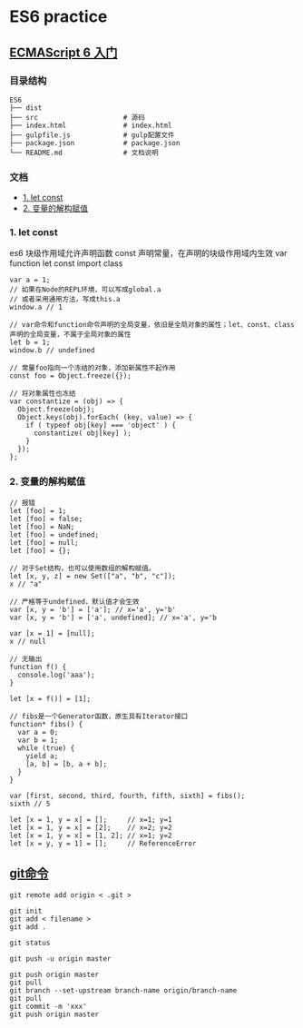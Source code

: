 # ES6 practice

## <a href="http://es6.ruanyifeng.com" target=_blank>ECMAScript 6 入门</a>

### 目录结构
```
ES6
├── dist
├── src                     # 源码
├── index.html              # index.html
├── gulpfile.js             # gulp配置文件
├── package.json            # package.json
└── README.md               # 文档说明
```

### 文档

- [1. let const](#one)
- [2. 变量的解构赋值](#two)

<a name="one"></a>
### 1. let const

es6 块级作用域允许声明函数
const 声明常量，在声明的块级作用域内生效
var function let const import class

```
var a = 1;
// 如果在Node的REPL环境，可以写成global.a
// 或者采用通用方法，写成this.a
window.a // 1

// var命令和function命令声明的全局变量，依旧是全局对象的属性；let、const、class声明的全局变量，不属于全局对象的属性
let b = 1;
window.b // undefined

```

```
// 常量foo指向一个冻结的对象，添加新属性不起作用
const foo = Object.freeze({});

// 将对象属性也冻结
var constantize = (obj) => {
  Object.freeze(obj);
  Object.keys(obj).forEach( (key, value) => {
    if ( typeof obj[key] === 'object' ) {
      constantize( obj[key] );
    }
  });
};

```

<a name="two"></a>
### 2. 变量的解构赋值

```
// 报错
let [foo] = 1;
let [foo] = false;
let [foo] = NaN;
let [foo] = undefined;
let [foo] = null;
let [foo] = {};

// 对于Set结构，也可以使用数组的解构赋值。
let [x, y, z] = new Set(["a", "b", "c"]);
x // "a"

// 严格等于undefined，默认值才会生效
var [x, y = 'b'] = ['a']; // x='a', y='b'
var [x, y = 'b'] = ['a', undefined]; // x='a', y='b

var [x = 1] = [null];
x // null

// 无输出
function f() {
  console.log('aaa');
}

let [x = f()] = [1];
```

```
// fibs是一个Generator函数，原生具有Iterator接口
function* fibs() {
  var a = 0;
  var b = 1;
  while (true) {
    yield a;
    [a, b] = [b, a + b];
  }
}

var [first, second, third, fourth, fifth, sixth] = fibs();
sixth // 5
```

```
let [x = 1, y = x] = [];     // x=1; y=1
let [x = 1, y = x] = [2];    // x=2; y=2
let [x = 1, y = x] = [1, 2]; // x=1; y=2
let [x = y, y = 1] = [];     // ReferenceError
```


## <a href="http://www.liaoxuefeng.com/wiki/0013739516305929606dd18361248578c67b8067c8c017b000" target=_blank>git命令</a>

```
git remote add origin < .git >

git init 
git add < filename >  
git add .  

git status

git push -u origin master

git push origin master
git pull
git branch --set-upstream branch-name origin/branch-name
git pull
git commit -m 'xxx'
git push origin master
```
